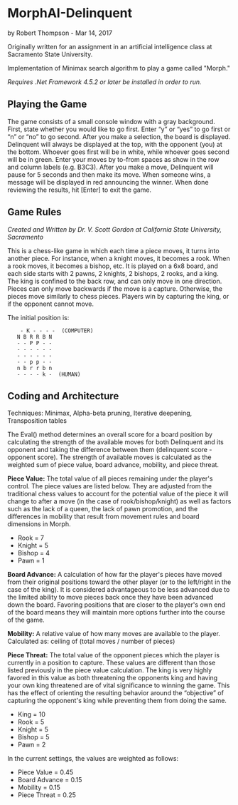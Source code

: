 # MorphAI-Delinquent

by Robert Thompson - Mar 14, 2017

Originally written for an assignment in an artificial intelligence class at Sacramento State University.

Implementation of Minimax search algorithm to play a game called "Morph."

*Requires .Net Framework 4.5.2 or later be installed in order to run.*

## Playing the Game
The game consists of a small console window with a gray background. First, state whether you would like to go first. Enter “y” or “yes” to go first or “n” or “no” to go second. After you make a selection, the board is displayed. Delinquent will always be displayed at the top, with the opponent (you) at the bottom. Whoever goes first will be in white, while whoever goes second will be in green. Enter your moves by to-from spaces as show in the row and column labels (e.g. B3C3). After you make a move, Delinquent will pause for 5 seconds and then make its move. When someone wins, a message will be displayed in red announcing the winner. When done reviewing the results, hit [Enter] to exit the game.

## Game Rules

*Created and Written by Dr. V. Scott Gordon at California State University, Sacramento*

This is a chess-like game in which each time a piece moves, it turns into another piece. For instance, when a knight moves, it becomes a rook. When a rook moves, it becomes a bishop, etc. It is played on a 6x8 board, and each side starts with 2 pawns, 2 knights, 2 bishops, 2 rooks, and a king. The king is confined to the back row, and can only move in one direction. Pieces can only move backwards if the move is a capture. Otherwise, the pieces move similarly to chess pieces. Players win by capturing the king, or if the opponent cannot move.

The initial position is:

        - K - - - -  (COMPUTER)
       N B R R B N
       - - P P - -
       - - - - - -
       - - - - - -
       - - p p - -
       n b r r b n
       - - - - k -  (HUMAN)

## Coding and Architecture

Techniques: Minimax, Alpha-beta pruning, Iterative deepening, Transposition tables

The Eval() method determines an overall score for a board position by calculating the strength of the available moves for both Delinquent and its opponent and taking the difference between them (delinquent score - opponent score). The strength of available moves is calculated as the weighted sum of piece value, board advance, mobility, and piece threat.

**Piece Value:** The total value of all pieces remaining under the player's control. The piece values are listed below. They are adjusted from the traditional chess values to account for the potential value of the piece it will change to after a move (in the case of rook/bishop/knight) as well as factors such as the lack of a queen, the lack of pawn promotion, and the differences in mobility that result from movement rules and board dimensions in Morph.

* Rook = 7
* Knight = 5
* Bishop = 4
* Pawn = 1

**Board Advance:** A calculation of how far the player's pieces have moved from their original positions toward the other player (or to the left/right in the case of the king). It is considered advantageous to be less advanced due to the limited ability to move pieces back once they have been advanced down the board. Favoring positions that are closer to the player's own end of the board means they will maintain more options further into the course of the game.

**Mobility:** A relative value of how many moves are available to the player. Calculated as: ceiling of (total moves / number of pieces)
	
**Piece Threat:** The total value of the opponent pieces which the player is currently in a position to capture. These values are different than those listed previously in the piece value calculation. The king is very highly favored in this value as both threatening the opponents king and having your own king threatened are of vital significance to winning the game. This has the effect of orienting the resulting behavior around the “objective” of capturing the opponent's king while preventing them from doing the same.

* King = 10
* Rook = 5
* Knight = 5
* Bishop = 5
* Pawn = 2
	
In the current settings, the values are weighted as follows:

* Piece Value = 0.45
* Board Advance = 0.15
* Mobility = 0.15
* Piece Threat = 0.25
